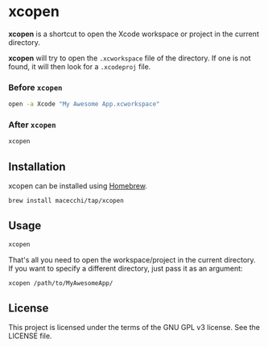 # xcopen

__xcopen__ is a shortcut to open the Xcode workspace or project in the current directory.

__xcopen__ will try to open the `.xcworkspace` file of the directory. If one is not found, it will then look for a `.xcodeproj` file.


### Before `xcopen`

```bash
open -a Xcode "My Awesome App.xcworkspace"
```


### After `xcopen`

```bash
xcopen
```

## Installation

xcopen can be installed using [Homebrew](http://brew.sh).

```bash
brew install macecchi/tap/xcopen
```


## Usage

```bash
xcopen
```

That's all you need to open the workspace/project in the current directory. If you want to specify a different directory, just pass it as an argument:

```bash
xcopen /path/to/MyAwesomeApp/
```


## License

This project is licensed under the terms of the GNU GPL v3 license. See the LICENSE file.